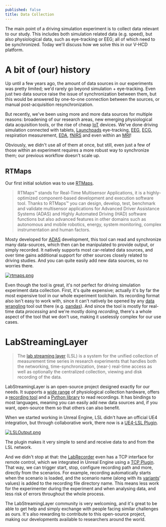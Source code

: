 ```yaml
---
published: false
title: Data Collection
---
```

The main point of a driving simulation experiment is to collect data relevant to our study. This includes both simulation related data (e.g. speed), but also physiological data, such as eye-tracking or EEG; all of which need to be synchronized. Today we'll discuss how we solve this in our V-HCD platform.

# A bit of (our) history

Up until a few years ago, the amount of data sources in our experiments was pretty limited; we'd rarely go beyond simulation + eye-tracking. Even just two data source raise the issue of synchronization between them, but this would be answered by one-to-one connection between the sources, or manual post-acquisition resynchronization.

But recently, we've been using more and more data sources for multiple reasons: broadening of our research areas, new emerging physiological data acquisition tools, or the rise of cheap [IoT](https://en.wikipedia.org/wiki/Internet_of_things) devices. We've done driving simulation connected with tablets, [Launchpads](https://novationmusic.com/en/launch/launchpad-x) eye-tracking, [EEG](https://en.wikipedia.org/wiki/Electroencephalography), [ECG](https://en.wikipedia.org/wiki/Electrocardiography), respiration measurement, [EDA](https://en.wikipedia.org/wiki/Electrodermal_activity), [fNIRS](https://en.wikipedia.org/wiki/Functional_near-infrared_spectroscopy) and even within an [MRI](https://en.wikipedia.org/wiki/Magnetic_resonance_imaging)!

Obviously, we didn't use all of them at once, but still, even just a few of those within an experiment requires a more robust way to synchronize them; our previous workflow doesn't scale up.

## RTMaps

Our first initial solution was to use [RTMaps](https://intempora.com/products/rtmaps/).

> RTMaps™ stands for Real-Time Multisensor Applications, it is a highly-optimized component-based development and execution software tool. Thanks to RTMaps™ you can design, develop, test, benchmark and validate multisensor applications for Advanced Driver Assistance Systems (ADAS) and Highly Automated Driving (HAD) software functions but also advanced features in other domains such as autonomous and mobile robotics, energy, system monitoring, complex instrumentation and human factors.

Mosty developed for [ADAS](https://en.wikipedia.org/wiki/Advanced_driver-assistance_systems) development, this tool can read and synchronize many data-sources, which then can be manipulated to provide output, or simply recorded. It natively supports most car-related data sources, and over time gains additional support for other sources closely related to driving studies. And you can quite easily add new data sources, so no worries there.

[![rtmaps.png]({{site.baseurl}}/images/rtmaps.png)][0]

Even though the tool is great, it's not perfect for driving simulation experiment data collection. First, it's quite expensive; actually it's by far the most expensive tool in our whole experiment toolchain. Its recording format also isn't easy to work with, since it can't natively be opened by any [data wrangling](https://en.wikipedia.org/wiki/Data_wrangling) tool out there (e.g. [pandas](https://pandas.pydata.org/)). And since the tool is mostly for real-time data *processing* and we're mostly doing *recording*, there's a whole aspect of the tool that we don't use, making it uselessly complex for our use cases.

# LabStreamingLayer

> The [lab streaming layer](https://github.com/sccn/labstreaminglayer) (LSL) is a system for the unified collection of measurement time series in research experiments that handles both the networking, time-synchronization, (near-) real-time access as well as optionally the centralized collection, viewing and disk recording of the data.

LabStreamingLayer is an open-source project designed exactly for our needs. It supports a [wide range](https://labstreaminglayer.readthedocs.io/info/supported_devices.html) of physiological collection hardware, offers a [recording tool][labrecorder] and a [Python library](https://github.com/xdf-modules/pyxdf) to read recordings. It has bindings to most languages, meaning you can easily add new data sources and, if you want, open-source them so that others can also benefit.

When we started working in Unreal Engine, LSL didn't have an official UE4 integration, but through collaborative work, there now is a [UE4-LSL Plugin][lsl-ue4].

[![LSLOutput.png]({{site.baseurl}}/images/LSLOutput.png)][lsl-ue4]

The plugin makes it very simple to send and receive data to and from the LSL network.

And we didn't stop at that: the [LabRecorder][labrecorder] even has a TCP interface for remote control, which we integrated in Unreal Engine using a [TCP Plugin](https://www.unrealengine.com/marketplace/en-US/product/tcp-socket-plugin). That way, we can trigger start, stop, configure recording path and more, directly from the scenarios. For example, recording automatically starts when the scenario is loaded, and the scenario name (along with its [variants](scenario-variants/)' values) is added to the recording file directory name. This means less work for the experimenter during the experiment and when analysing data, and less risk of errors throughout the whole process.

The LabStreamingLayer community is very welcoming, and it's great to be able to get help and simply exchange with people facing similar challenges as ours. It's also rewarding to contribute to this open-source project, making our developments available to researchers around the world.

[0]: https://intempora.com/products/rtmaps/
[lsl-ue4]: https://github.com/labstreaminglayer/plugin-UE4
[labrecorder]: https://github.com/labstreaminglayer/App-LabRecorder